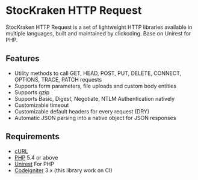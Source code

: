 # StocKraken HTTP Request

StocKraken HTTP Request is a set of lightweight HTTP libraries available in multiple languages, built and maintained by clickoding. Base on Unirest for PHP.

## Features

* Utility methods to call GET, HEAD, POST, PUT, DELETE, CONNECT, OPTIONS, TRACE, PATCH requests
* Supports form parameters, file uploads and custom body entities
* Supports gzip
* Supports Basic, Digest, Negotiate, NTLM Authentication natively
* Customizable timeout
* Customizable default headers for every request (DRY)
* Automatic JSON parsing into a native object for JSON responses

## Requirements

* [cURL](http://php.net/manual/en/book.curl.php)
* [PHP](http://php.net/) 5.4 or above
* [Unirest](http://unirest.io/php.html) For PHP
* [Codeigniter](https://www.codeigniter.com/) 3.x (this library work on CI)
